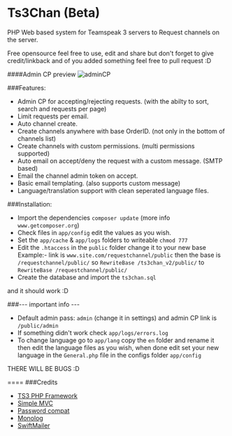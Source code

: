 Ts3Chan (Beta)
=======
PHP Web based system for Teamspeak 3 servers to Request channels on the server.

Free opensource feel free to use, edit and share but don't forget to give credit/linkback and of you added something feel free to pull request :D

####Admin CP preview
![adminCP](http://i.imgur.com/EWRfBk7.png)

###Features:
- Admin CP for accepting/rejecting requests. (with the abilty to sort, search and requests per page)
- Limit requests per email.
- Auto channel create.
- Create channels anywhere with base OrderID. (not only in the bottom of channels list)
- Create channels with custom permissions.  (multi permissions supported)
- Auto email on accept/deny the request with a custom message. (SMTP based)
- Email the channel admin token on accept.
- Basic email templating. (also supports custom message)
- Language/translation support with clean seperated language files.


###Installation:
- Import the dependencies 
```composer update``` (more info ```www.getcomposer.org```)
- Check files in ```app/config``` edit the values as you wish.
- Set the ```app/cache``` & ```app/logs``` folders to writeable ```chmod 777```
- Edit the ```.htaccess``` in the ```public``` folder
  change it to your new base Example:- 
  link is ```www.site.com/requestchannel/public``` then the base is ```/requestchannel/public/```
  so ```RewriteBase /ts3chan_v2/public/``` to ```RewriteBase /requestchannel/public/```
- Create the database and import the ```ts3chan.sql```

and it should work :D

###--- important info ---
- Default admin pass: ```admin``` (change it in settings) and admin CP link is ```/public/admin```
- If something didn't work check ```app/logs/errors.log```
- To change language go to ```app/lang``` copy the ```en``` folder and rename it then edit the language files as you wish, when done edit set your new language in the ```General.php``` file in the configs folder ```app/config```


THERE WILL BE BUGS :D 

====
###Credits
- [TS3 PHP Framework](http://forum.teamspeak.com/showthread.php/54132-API-TS3-PHP-Framework)
- [Simple MVC](https://github.com/alexgarrett/simple-mvc)
- [Password compat](https://github.com/ircmaxell/password_compat)
- [Monolog](https://github.com/Seldaek/monolog)
- [SwiftMailer](http://swiftmailer.org)
